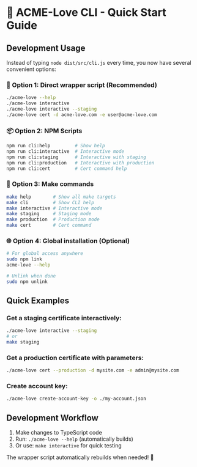 # 🚀 ACME-Love CLI - Quick Start Guide

## Development Usage

Instead of typing `node dist/src/cli.js` every time, you now have several convenient options:

### 🎯 Option 1: Direct wrapper script (Recommended)

```bash
./acme-love --help
./acme-love interactive
./acme-love interactive --staging
./acme-love cert -d acme-love.com -e user@acme-love.com
```

### 📦 Option 2: NPM Scripts

```bash
npm run cli:help         # Show help
npm run cli:interactive  # Interactive mode
npm run cli:staging      # Interactive with staging
npm run cli:production   # Interactive with production
npm run cli:cert         # Cert command help
```

### 🔨 Option 3: Make commands

```bash
make help        # Show all make targets
make cli         # Show CLI help
make interactive # Interactive mode
make staging     # Staging mode
make production  # Production mode
make cert        # Cert command
```

### 🌐 Option 4: Global installation (Optional)

```bash
# For global access anywhere
sudo npm link
acme-love --help

# Unlink when done
sudo npm unlink
```

## Quick Examples

### Get a staging certificate interactively:

```bash
./acme-love interactive --staging
# or
make staging
```

### Get a production certificate with parameters:

```bash
./acme-love cert --production -d mysite.com -e admin@mysite.com
```

### Create account key:

```bash
./acme-love create-account-key -o ./my-account.json
```

## Development Workflow

1. Make changes to TypeScript code
2. Run: `./acme-love --help` (automatically builds)
3. Or use: `make interactive` for quick testing

The wrapper script automatically rebuilds when needed! 🎉
